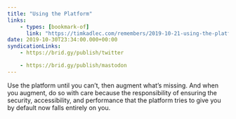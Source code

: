 ```yaml
---
title: "Using the Platform"
links:
    - types: [bookmark-of]
      link: "https://timkadlec.com/remembers/2019-10-21-using-the-platform/"
date: 2019-10-30T23:34:00.000+00:00
syndicationLinks:
    - https://brid.gy/publish/twitter

    - https://brid.gy/publish/mastodon
---
```


Use the platform until you can’t, then augment what’s missing. And when you augment, do so with care because the responsibility of ensuring the security, accessibility, and performance that the platform tries to give you by default now falls entirely on you.
